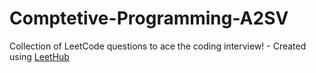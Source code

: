 # Comptetive-Programming-A2SV
Collection of LeetCode questions to ace the coding interview! - Created using [LeetHub](https://github.com/QasimWani/LeetHub)
